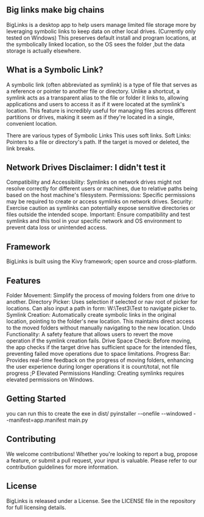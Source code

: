 
## Big links make big chains
BigLinks is a desktop app to help users manage limited file storage more by leveraging symbolic links to keep data on other local drives. (Currently only tested on Windows)
This preserves default install and program locations, at the symbolically linked location, so the OS sees the folder ,but the data storage is actually elsewhere.

## What is a Symbolic Link?
A symbolic link (often abbreviated as symlink) is a type of file that serves as a reference or pointer to another file or directory. 
Unlike a shortcut, a symlink acts as a transparent alias to the file or folder it links to, allowing applications and users to access it as if it were located at the symlink's location. 
This feature is incredibly useful for managing files across different partitions or drives, making it seem as if they're located in a single, convenient location.

There are various types of Symbolic Links
This uses soft links.
Soft Links: Pointers to a file or directory's path. If the target is moved or deleted, the link breaks.

## Network Drives Disclaimer: I didn't test it
Compatibility and Accessibility: Symlinks on network drives might not resolve correctly for different users or machines, due to relative paths being based on the host machine's filesystem.
Permissions: Specific permissions may be required to create or access symlinks on network drives.
Security: Exercise caution as symlinks can potentially expose sensitive directories or files outside the intended scope.
Important: Ensure compatibility and test symlinks and this tool in your specific network and OS environment to prevent data loss or unintended access.

## Framework
BigLinks is built using the Kivy framework; open source and cross-platform.

## Features
Folder Movement: Simplify the process of moving folders from one drive to another.
Directory Picker: Uses selection if selected or nav root of picker for locations. Can also input a path in form: W:\Test3\Test to navigate picker to.
Symlink Creation: Automatically create symbolic links in the original location, pointing to the folder's new location. This maintains direct access to the moved folders without manually navigating to the new location.
Undo Functionality: A safety feature that allows users to revert the move operation if the symlink creation fails.
Drive Space Check: Before moving, the app checks if the target drive has sufficient space for the intended files, preventing failed move operations due to space limitations.
Progress Bar: Provides real-time feedback on the progress of moving folders, enhancing the user experience during longer operations it is count/total, not file progress ;P
Elevated Permissions Handling: Creating symlinks requires elevated permissions on Windows.

## Getting Started
you can run this to create the exe in dist/
pyinstaller --onefile --windowed --manifest=app.manifest main.py

## Contributing
We welcome contributions! Whether you're looking to report a bug, propose a feature, or submit a pull request, your input is valuable. Please refer to our contribution guidelines for more information.

## License
BigLinks is released under a License. See the LICENSE file in the repository for full licensing details.
